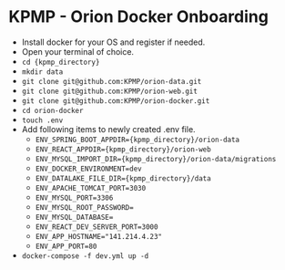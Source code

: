 # KPMP - Orion Docker Onboarding

- Install docker for your OS and register if needed.
- Open your terminal of choice.
- `cd {kpmp_directory}`
- `mkdir data`
- `git clone git@github.com:KPMP/orion-data.git`
- `git clone git@github.com:KPMP/orion-web.git`
- `git clone git@github.com:KPMP/orion-docker.git`
- `cd orion-docker`
- `touch .env`
- Add following items to newly created .env file.
  - `ENV_SPRING_BOOT_APPDIR={kpmp_directory}/orion-data`
  - `ENV_REACT_APPDIR={kpmp_directory}/orion-web`
  - `ENV_MYSQL_IMPORT_DIR={kpmp_directory}/orion-data/migrations`
  - `ENV_DOCKER_ENVIRONMENT=dev`
  - `ENV_DATALAKE_FILE_DIR={kpmp_directory}/data`
  - `ENV_APACHE_TOMCAT_PORT=3030`
  - `ENV_MYSQL_PORT=3306`
  - `ENV_MYSQL_ROOT_PASSWORD=`
  - `ENV_MYSQL_DATABASE=`
  - `ENV_REACT_DEV_SERVER_PORT=3000`
  - `ENV_APP_HOSTNAME="141.214.4.23"`
  - `ENV_APP_PORT=80`
- `docker-compose -f dev.yml up -d`